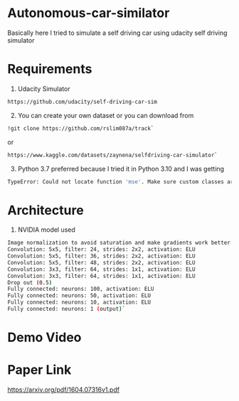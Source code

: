# Autonomous-car-similator

Basically here I tried to simulate a self driving car using udacity self driving simulator

# Requirements

1. Udacity Simulator
```bash
https://github.com/udacity/self-driving-car-sim
```
2. You can create your own dataset or you can download from 
```bash
!git clone https://github.com/rslim087a/track`
```
or
```bash
https://www.kaggle.com/datasets/zaynena/selfdriving-car-simulator`
```
3. Python 3.7 preferred because I tried it in Python 3.10 and I was getting
```bash
TypeError: Could not locate function 'mse'. Make sure custom classes are decorated with `@keras.saving.register_keras_serializable()`. Full object config: {'module': 'keras.metrics', 'class_name': 'function', 'config': 'mse', 'registered_name': 'mse'}
```

# Architecture 
1. NVIDIA model used
```bash
Image normalization to avoid saturation and make gradients work better.
Convolution: 5x5, filter: 24, strides: 2x2, activation: ELU
Convolution: 5x5, filter: 36, strides: 2x2, activation: ELU
Convolution: 5x5, filter: 48, strides: 2x2, activation: ELU
Convolution: 3x3, filter: 64, strides: 1x1, activation: ELU
Convolution: 3x3, filter: 64, strides: 1x1, activation: ELU
Drop out (0.5)
Fully connected: neurons: 100, activation: ELU
Fully connected: neurons: 50, activation: ELU
Fully connected: neurons: 10, activation: ELU
Fully connected: neurons: 1 (output)`
```

# Demo Video



# Paper Link
https://arxiv.org/pdf/1604.07316v1.pdf
